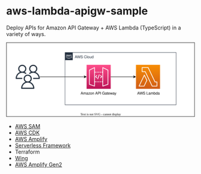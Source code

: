 # aws-lambda-apigw-sample

Deploy APIs for Amazon API Gateway + AWS Lambda (TypeScript) in a variety of ways.

![Architecture Diagram](./architecture.drawio.svg)

- [AWS SAM](./SAM)
- [AWS CDK](./CDK)
- [AWS Amplify](./Amplify/)
- [Serverless Framework](./sls)
- Terraform
- [Wing](./Wing)
- [AWS Amplify Gen2](./AmplifyGen2)